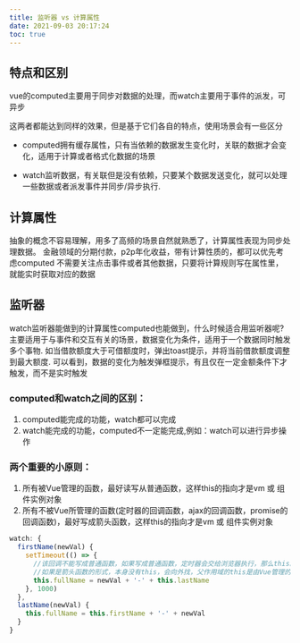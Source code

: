 ```yaml
---
title: 监听器 vs 计算属性
date: 2021-09-03 20:17:24
toc: true
---
```


## 特点和区别
vue的computed主要用于同步对数据的处理，而watch主要用于事件的派发，可异步

这两者都能达到同样的效果，但是基于它们各自的特点，使用场景会有一些区分

- computed拥有缓存属性，只有当依赖的数据发生变化时，关联的数据才会变化，适用于计算或者格式化数据的场景

- watch监听数据，有关联但是没有依赖，只要某个数据发送变化，就可以处理一些数据或者派发事件并同步/异步执行.

## 计算属性
抽象的概念不容易理解，用多了高频的场景自然就熟悉了，计算属性表现为同步处理数据。
金融领域的分期付款，p2p年化收益，带有计算性质的，都可以优先考虑computed
不需要关注点击事件或者其他数据，只要将计算规则写在属性里，就能实时获取对应的数据

## 监听器
watch监听器能做到的计算属性computed也能做到，什么时候适合用监听器呢?
主要适用于与事件和交互有关的场景，数据变化为条件，适用于一个数据同时触发多个事物.
如当借款额度大于可借额度时，弹出toast提示，并将当前借款额度调整到最大额度.
可以看到，数据的变化为触发弹框提示，有且仅在一定金额条件下才触发，而不是实时触发

### computed和watch之间的区别：
1. computed能完成的功能，watch都可以完成
2. watch能完成的功能，computed不一定能完成,例如：watch可以进行异步操作

### 两个重要的小原则：
1. 所有被Vue管理的函数，最好读写从普通函数，这样this的指向才是vm 或 组件实例对象
2. 所有不被Vue所管理的函数(定时器的回调函数，ajax的回调函数，promise的回调函数)，最好写成箭头函数，这样this的指向才是vm 或 组件实例对象

```js
watch: {
  firstName(newVal) {
    setTimeout(() => {
      //该回调不能写成普通函数，如果写成普通函数，定时器会交给浏览器执行，那么this就会执行window
      //如果是箭头函数的形式，本身没有this，会向外找，父作用域的this是由Vue管理的，那么this就指向vm或组件实例对象
      this.fullName = newVal + '-' + this.lastName
    }, 1000)
  },
  lastName(newVal) {
    this.fullName = this.firstName + '-' + newVal
  }
}
```
